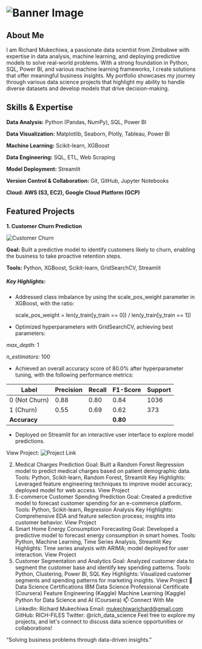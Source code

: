 # ![Banner Image](https://github.com/richardmukechiwa/Richard-Mukechiwa---Data-Scientist-Portfolio/blob/main/RichardMukechiwa-DataScientistBuildingSolutionsthroughData-ezgif.com-video-to-gif-converter.gif)


## **About Me**

I am Richard Mukechiwa, a passionate data scientist from Zimbabwe with expertise in data analysis, machine learning, and deploying predictive models to solve real-world problems. With a strong foundation in Python, SQL, Power BI, and various machine learning frameworks, I create solutions that offer meaningful business insights. My portfolio showcases my journey through various data science projects that highlight my ability to handle diverse datasets and develop models that drive decision-making.

## **Skills & Expertise**

**Data Analysis:** Python (Pandas, NumPy), SQL, Power BI

**Data Visualization:** Matplotlib, Seaborn, Plotly, Tableau, Power BI

**Machine Learning:** Scikit-learn, XGBoost

**Data Engineering:** SQL, ETL, Web Scraping

**Model Deployment:** Streamlit

**Version Control & Collaboration:** Git, GitHub, Jupyter Notebooks

**Cloud: AWS (S3, EC2), Google Cloud Platform (GCP)**

## **Featured Projects**

**1. Customer Churn Prediction**

![Customer Churn](https://github.com/richardmukechiwa/Richard-Mukechiwa---Data-Scientist-Portfolio/blob/main/DALL%C2%B7E%202024-10-07%2014.49.59%20-%20An%20illustration%20representing%20customer%20churn%2C%20showing%20an%20office%20setting%20where%20a%20group%20of%20diverse%20businesspeople%20are%20looking%20at%20a%20chart%20with%20decreasing%20.webp)
   
**Goal:** Built a predictive model to identify customers likely to churn, enabling the business to take proactive retention steps.

**Tools:** Python, XGBoost, Scikit-learn, GridSearchCV, Streamlit

##### **Key Highlights:**

- Addressed class imbalance by using the scale_pos_weight parameter in XGBoost, with the ratio:

  scale_pos_weight = len(y_train[y_train == 0]) / len(y_train[y_train == 1])

- Optimized hyperparameters with GridSearchCV, achieving best parameters:

_max_depth:_ 1

_n_estimators:_ 100

- Achieved an overall accuracy score of 80.0% after hyperparameter tuning, with the following performance metrics:

| Label            | Precision | Recall | F1-Score | Support |
|------------------|-----------|--------|----------|---------|
| 0 (Not Churn)    | 0.88      | 0.80   | 0.84     | 1036    |
| 1 (Churn)        | 0.55      | 0.69   | 0.62     | 373     |
| **Accuracy**     |           |        | **0.80**     |         |

- Deployed on Streamlit for an interactive user interface to explore model predictions.

View Project: ![Project Link](https://github.com/richardmukechiwa/Churn-Prediction-Classification-Model.git)


2. Medical Charges Prediction
Goal: Built a Random Forest Regression model to predict medical charges based on patient demographic data.
Tools: Python, Scikit-learn, Random Forest, Streamlit
Key Highlights: Leveraged feature engineering techniques to improve model accuracy; deployed model for web access.
View Project
3. E-commerce Customer Spending Prediction
Goal: Created a predictive model to forecast customer spending for an e-commerce platform.
Tools: Python, Scikit-learn, Regression Analysis
Key Highlights: Comprehensive EDA and feature selection process; insights into customer behavior.
View Project
4. Smart Home Energy Consumption Forecasting
Goal: Developed a predictive model to forecast energy consumption in smart homes.
Tools: Python, Machine Learning, Time Series Analysis, Streamlit
Key Highlights: Time series analysis with ARIMA; model deployed for user interaction.
View Project
5. Customer Segmentation and Analytics
Goal: Analyzed customer data to segment the customer base and identify key spending patterns.
Tools: Python, Clustering, Power BI, SQL
Key Highlights: Visualized customer segments and spending patterns for marketing insights.
View Project
🌟 Data Science Certifications
IBM Data Science Professional Certificate (Coursera)
Feature Engineering (Kaggle)
Machine Learning (Kaggle)
Python for Data Science and AI (Coursera)
📫 Connect With Me
LinkedIn: Richard Mukechiwa
Email: mukechiwarichard@gmail.com
GitHub: RICH-FILES
Twitter: @rich_data_science <!-- Optional -->
Feel free to explore my projects, and let's connect to discuss data science opportunities or collaborations!

“Solving business problems through data-driven insights.”






